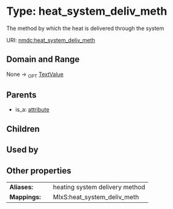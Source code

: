 
# Type: heat_system_deliv_meth


The method by which the heat is delivered through the system

URI: [nmdc:heat_system_deliv_meth](https://microbiomedata/meta/heat_system_deliv_meth)


## Domain and Range

None ->  <sub>OPT</sub> [TextValue](TextValue.md)

## Parents

 *  is_a: [attribute](attribute.md)

## Children


## Used by


## Other properties

|  |  |  |
| --- | --- | --- |
| **Aliases:** | | heating system delivery method |
| **Mappings:** | | MIxS:heat_system_deliv_meth |

